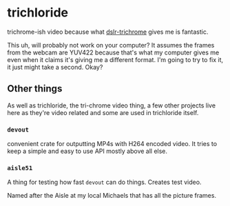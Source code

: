 # trichloride
trichrome-ish video because what [dslr-trichrome](https://github.com/eclecticnybles/gaze/tree/main/dslr-trichrome) gives me is fantastic.

This uh, will probably not work on your computer? It assumes the frames from the webcam are YUV422 because that's what my computer gives me even when it claims it's giving me a different format. I'm going to try to fix it, it just might take a second. Okay?

## Other things
As well as trichloride, the tri-chrome video thing, a few other projects live here as they're video related and some are used in trichloride itself.

### `devout`
convenient crate for outputting MP4s with H264 encoded video. It tries to keep a simple and easy to use API mostly above all else.

### `aisle51`
A thing for testing how fast `devout` can do things. Creates test video.

Named after the Aisle at my local Michaels that has all the picture frames.